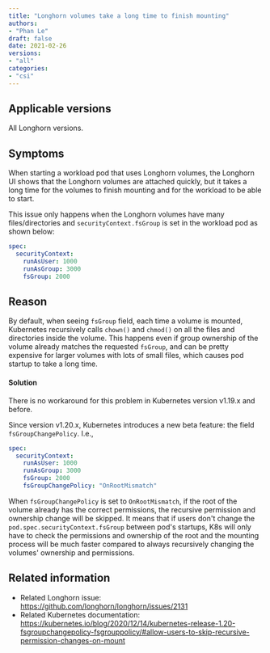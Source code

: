```yaml
---
title: "Longhorn volumes take a long time to finish mounting"
authors:
- "Phan Le"
draft: false
date: 2021-02-26
versions:
- "all"
categories:
- "csi"
---
```


## Applicable versions
All Longhorn versions.

## Symptoms

When starting a workload pod that uses Longhorn volumes,
the Longhorn UI shows that the Longhorn volumes are attached quickly,
but it takes a long time for the volumes to finish mounting and for the workload to be able to start.

This issue only happens when the Longhorn volumes have many files/directories and `securityContext.fsGroup` is set in the workload pod as shown below:
```yaml
spec:
  securityContext:
    runAsUser: 1000
    runAsGroup: 3000
    fsGroup: 2000
```

## Reason

By default, when seeing `fsGroup` field, each time a volume is mounted, Kubernetes recursively calls `chown()` and `chmod()` on all the files and directories inside the volume.
This happens even if group ownership of the volume already matches the requested `fsGroup`,
and can be pretty expensive for larger volumes with lots of small files, which causes pod startup to take a long time.

#### Solution
There is no workaround for this problem in Kubernetes version v1.19.x and before.

Since version v1.20.x, Kubernetes introduces a new beta feature: the field `fsGroupChangePolicy`. I.e.,
```yaml
spec:
  securityContext:
    runAsUser: 1000
    runAsGroup: 3000
    fsGroup: 2000
    fsGroupChangePolicy: "OnRootMismatch"
```
When `fsGroupChangePolicy` is set to `OnRootMismatch`, if the root of the volume already has the correct permissions,
the recursive permission and ownership change will be skipped.
It means that if users don't change the `pod.spec.securityContext.fsGroup` between pod's startups,
K8s will only have to check the permissions and ownership of the root and the mounting process will be much faster compared to always recursively changing the volumes' ownership and permissions.


## Related information

* Related Longhorn issue: https://github.com/longhorn/longhorn/issues/2131
* Related Kubernetes documentation: https://kubernetes.io/blog/2020/12/14/kubernetes-release-1.20-fsgroupchangepolicy-fsgrouppolicy/#allow-users-to-skip-recursive-permission-changes-on-mount
